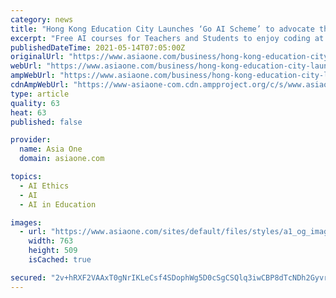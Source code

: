 ```yaml
---
category: news
title: "Hong Kong Education City Launches ‘Go AI Scheme’ to advocate the prevalence of AI Education in HK"
excerpt: "Free AI courses for Teachers and Students to enjoy coding at school and in summer   HONG KONG SAR - Media OutReach  - 14 May 2021 -  The government has been actively promoting innovative education in recent years."
publishedDateTime: 2021-05-14T07:05:00Z
originalUrl: "https://www.asiaone.com/business/hong-kong-education-city-launches-go-ai-scheme-advocate-prevalence-ai-education-hk"
webUrl: "https://www.asiaone.com/business/hong-kong-education-city-launches-go-ai-scheme-advocate-prevalence-ai-education-hk"
ampWebUrl: "https://www.asiaone.com/business/hong-kong-education-city-launches-go-ai-scheme-advocate-prevalence-ai-education-hk?amp"
cdnAmpWebUrl: "https://www-asiaone-com.cdn.ampproject.org/c/s/www.asiaone.com/business/hong-kong-education-city-launches-go-ai-scheme-advocate-prevalence-ai-education-hk?amp"
type: article
quality: 63
heat: 63
published: false

provider:
  name: Asia One
  domain: asiaone.com

topics:
  - AI Ethics
  - AI
  - AI in Education

images:
  - url: "https://www.asiaone.com/sites/default/files/styles/a1_og_image/public/original_images/May2021/EDCITY_0.jpg?itok=a9eoNeIH"
    width: 763
    height: 509
    isCached: true

secured: "2v+hRXF2VAAxT0gNrIKLeCsf4SDophWg5D0cSgCSQlq3iwCBP8dTcNDh2Gyvr3NNQHvFyON1slY8xnLobw8jVgjjU+aJRmb0JdJ9/c1r64qtZwLZA6Cc0kwszJA7o+6OQE0ATt5msQenzTSN1KA6FQSCnHdzr6HGOES6i2Bq0xusm46an2z4zQza73/jUxdGrtFG78dfGewaXIPmYrFlNN/iuG4zUjQTmkK+ogJFt7PAkcaG3nDfSlZB17dNFMypwCCc/hA8NkGrg0LbTPMJ5t1nfiGQt1N5pUSP8APMILqbA6e9QF6rq6uU5QcxvucMgdH7ltu/ED5cyo0FTg4IO91II7qftvp7meg1e4UoW24=;Zb9y1jfAd3XbtAW/JlNCZQ=="
---
```


